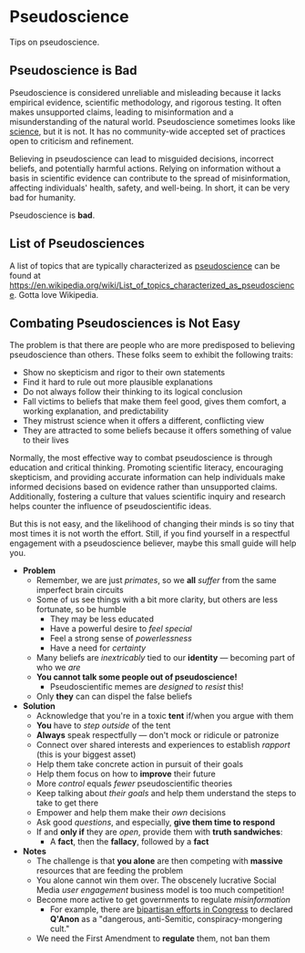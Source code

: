 # Pseudoscience
Tips on pseudoscience.

## Pseudoscience is Bad
Pseudoscience is considered unreliable and misleading because it lacks empirical evidence, scientific methodology, and rigorous testing. It often makes unsupported claims, leading to misinformation and a misunderstanding of the natural world. Pseudoscience sometimes looks like [science](https://que.tips/science/), but it is not. It has no community-wide accepted set of practices open to criticism and refinement.

Believing in pseudoscience can lead to misguided decisions, incorrect beliefs, and potentially harmful actions. Relying on information without a basis in scientific evidence can contribute to the spread of misinformation, affecting individuals' health, safety, and well-being. In short, it can be very bad for humanity.

Pseudoscience is **bad**.

## List of Pseudosciences
A list of topics that are typically characterized as [pseudoscience](https://en.wikipedia.org/wiki/Pseudoscience) can be found at <https://en.wikipedia.org/wiki/List_of_topics_characterized_as_pseudoscience>. Gotta love Wikipedia.

## Combating Pseudosciences is Not Easy
The problem is that there are people who are more predisposed to believing pseudoscience than others. These folks seem to exhibit the following traits:

* Show no skepticism and rigor to their own statements
* Find it hard to rule out more plausible explanations
* Do not always follow their thinking to its logical conclusion
* Fall victims to beliefs that make them feel good, gives them comfort, a working explanation, and predictability
* They mistrust science when it offers a different, conflicting view
* They are attracted to some beliefs because it offers something of value to their lives

Normally, the most effective way to combat pseudoscience is through education and critical thinking. Promoting scientific literacy, encouraging skepticism, and providing accurate information can help individuals make informed decisions based on evidence rather than unsupported claims. Additionally, fostering a culture that values scientific inquiry and research helps counter the influence of pseudoscientific ideas.

But this is not easy, and the likelihood of changing their minds is so tiny that most times it is not worth the effort. Still, if you find yourself in a respectful engagement with a pseudoscience believer, maybe this small guide will help you.

* **Problem**
  * Remember, we are just _primates_, so we **all** _suffer_ from the same imperfect brain circuits
  * Some of us see things with a bit more clarity, but others are less fortunate, so be humble
    * They may be less educated
    * Have a powerful desire to _feel special_
    * Feel a strong sense of _powerlessness_
    * Have a need for _certainty_
  * Many beliefs are _inextricably_ tied to our **identity** &mdash; becoming part of who we _are_ 
  * **You cannot talk some people out of pseudoscience!**
    * Pseudoscientific memes are _designed_ to _resist_ this!
  * Only **they** can can dispel the false beliefs  
* **Solution**
  * Acknowledge that you're in a toxic **tent** if/when you argue with them
  * **You** have to _step outside_ of the tent
  * **Always** speak respectfully &mdash; don't mock or ridicule or patronize
  * Connect over shared interests and experiences to establish _rapport_ (this is your biggest asset)
  * Help them take concrete action in pursuit of their goals
  * Help them focus on how to **improve** their future
  * More _control_ equals _fewer_ pseudoscientific theories
  * Keep talking about _their goals_ and help them understand the steps to take to get there
  * Empower and help them make their _own_ decisions
  * Ask good _questions_, and especially, **give them time to respond**
  * If and **only if** they are _open_, provide them with **truth sandwiches**: 
    * A **fact**, then the **fallacy**, followed by a **fact** 
* **Notes**
  * The challenge is that **you alone** are then competing with **massive** resources that are feeding the problem
  * You alone cannot win them over. The obscenely lucrative Social Media _user engagement_ business model is too much competition!
  * Become more active to get governments to regulate _misinformation_
    * For example, there are [bipartisan efforts in Congress](https://www.politico.com/news/2020/08/25/congressmen-bipartisan-resolution-condemning-qanon-401606) to declared **Q'Anon** as a "dangerous, anti-Semitic, conspiracy-mongering cult."
  * We need the First Amendment to **regulate** them, not ban them
